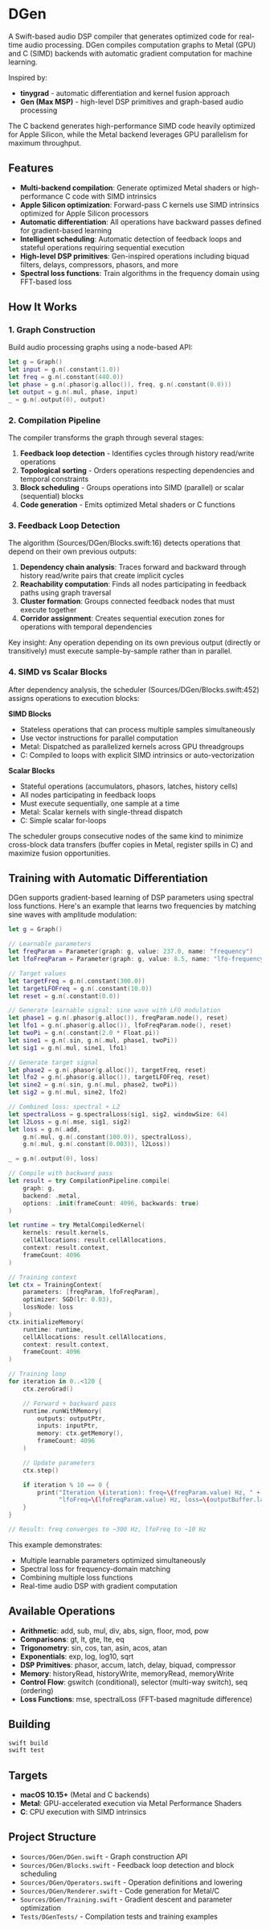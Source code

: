 # DGen

A Swift-based audio DSP compiler that generates optimized code for real-time audio processing. DGen compiles computation graphs to Metal (GPU) and C (SIMD) backends with automatic gradient computation for machine learning.

Inspired by:
- **tinygrad** - automatic differentiation and kernel fusion approach
- **Gen (Max MSP)** - high-level DSP primitives and graph-based audio processing

The C backend generates high-performance SIMD code heavily optimized for Apple Silicon, while the Metal backend leverages GPU parallelism for maximum throughput.

## Features

- **Multi-backend compilation**: Generate optimized Metal shaders or high-performance C code with SIMD intrinsics
- **Apple Silicon optimization**: Forward-pass C kernels use SIMD intrinsics optimized for Apple Silicon processors
- **Automatic differentiation**: All operations have backward passes defined for gradient-based learning
- **Intelligent scheduling**: Automatic detection of feedback loops and stateful operations requiring sequential execution
- **High-level DSP primitives**: Gen-inspired operations including biquad filters, delays, compressors, phasors, and more
- **Spectral loss functions**: Train algorithms in the frequency domain using FFT-based loss

## How It Works

### 1. Graph Construction

Build audio processing graphs using a node-based API:

```swift
let g = Graph()
let input = g.n(.constant(1.0))
let freq = g.n(.constant(440.0))
let phase = g.n(.phasor(g.alloc()), freq, g.n(.constant(0.0)))
let output = g.n(.mul, phase, input)
_ = g.n(.output(0), output)
```

### 2. Compilation Pipeline

The compiler transforms the graph through several stages:

1. **Feedback loop detection** - Identifies cycles through history read/write operations
2. **Topological sorting** - Orders operations respecting dependencies and temporal constraints
3. **Block scheduling** - Groups operations into SIMD (parallel) or scalar (sequential) blocks
4. **Code generation** - Emits optimized Metal shaders or C functions

### 3. Feedback Loop Detection

The algorithm (Sources/DGen/Blocks.swift:16) detects operations that depend on their own previous outputs:

1. **Dependency chain analysis**: Traces forward and backward through history read/write pairs that create implicit cycles
2. **Reachability computation**: Finds all nodes participating in feedback paths using graph traversal
3. **Cluster formation**: Groups connected feedback nodes that must execute together
4. **Corridor assignment**: Creates sequential execution zones for operations with temporal dependencies

Key insight: Any operation depending on its own previous output (directly or transitively) must execute sample-by-sample rather than in parallel.

### 4. SIMD vs Scalar Blocks

After dependency analysis, the scheduler (Sources/DGen/Blocks.swift:452) assigns operations to execution blocks:

**SIMD Blocks**
- Stateless operations that can process multiple samples simultaneously
- Use vector instructions for parallel computation
- Metal: Dispatched as parallelized kernels across GPU threadgroups
- C: Compiled to loops with explicit SIMD intrinsics or auto-vectorization

**Scalar Blocks**
- Stateful operations (accumulators, phasors, latches, history cells)
- All nodes participating in feedback loops
- Must execute sequentially, one sample at a time
- Metal: Scalar kernels with single-thread dispatch
- C: Simple scalar for-loops

The scheduler groups consecutive nodes of the same kind to minimize cross-block data transfers (buffer copies in Metal, register spills in C) and maximize fusion opportunities.

## Training with Automatic Differentiation

DGen supports gradient-based learning of DSP parameters using spectral loss functions. Here's an example that learns two frequencies by matching sine waves with amplitude modulation:

```swift
let g = Graph()

// Learnable parameters
let freqParam = Parameter(graph: g, value: 237.0, name: "frequency")
let lfoFreqParam = Parameter(graph: g, value: 8.5, name: "lfo-frequency")

// Target values
let targetFreq = g.n(.constant(300.0))
let targetLFOFreq = g.n(.constant(10.0))
let reset = g.n(.constant(0.0))

// Generate learnable signal: sine wave with LFO modulation
let phase1 = g.n(.phasor(g.alloc()), freqParam.node(), reset)
let lfo1 = g.n(.phasor(g.alloc()), lfoFreqParam.node(), reset)
let twoPi = g.n(.constant(2.0 * Float.pi))
let sine1 = g.n(.sin, g.n(.mul, phase1, twoPi))
let sig1 = g.n(.mul, sine1, lfo1)

// Generate target signal
let phase2 = g.n(.phasor(g.alloc()), targetFreq, reset)
let lfo2 = g.n(.phasor(g.alloc()), targetLFOFreq, reset)
let sine2 = g.n(.sin, g.n(.mul, phase2, twoPi))
let sig2 = g.n(.mul, sine2, lfo2)

// Combined loss: spectral + L2
let spectralLoss = g.spectralLoss(sig1, sig2, windowSize: 64)
let l2Loss = g.n(.mse, sig1, sig2)
let loss = g.n(.add,
    g.n(.mul, g.n(.constant(100.0)), spectralLoss),
    g.n(.mul, g.n(.constant(0.003)), l2Loss))

_ = g.n(.output(0), loss)

// Compile with backward pass
let result = try CompilationPipeline.compile(
    graph: g,
    backend: .metal,
    options: .init(frameCount: 4096, backwards: true)
)

let runtime = try MetalCompiledKernel(
    kernels: result.kernels,
    cellAllocations: result.cellAllocations,
    context: result.context,
    frameCount: 4096
)

// Training context
let ctx = TrainingContext(
    parameters: [freqParam, lfoFreqParam],
    optimizer: SGD(lr: 0.03),
    lossNode: loss
)
ctx.initializeMemory(
    runtime: runtime,
    cellAllocations: result.cellAllocations,
    context: result.context,
    frameCount: 4096
)

// Training loop
for iteration in 0..<120 {
    ctx.zeroGrad()

    // Forward + backward pass
    runtime.runWithMemory(
        outputs: outputPtr,
        inputs: inputPtr,
        memory: ctx.getMemory(),
        frameCount: 4096
    )

    // Update parameters
    ctx.step()

    if iteration % 10 == 0 {
        print("Iteration \(iteration): freq=\(freqParam.value) Hz, " +
              "lfoFreq=\(lfoFreqParam.value) Hz, loss=\(outputBuffer.last!)")
    }
}

// Result: freq converges to ~300 Hz, lfoFreq to ~10 Hz
```

This example demonstrates:
- Multiple learnable parameters optimized simultaneously
- Spectral loss for frequency-domain matching
- Combining multiple loss functions
- Real-time audio DSP with gradient computation

## Available Operations

- **Arithmetic**: add, sub, mul, div, abs, sign, floor, mod, pow
- **Comparisons**: gt, lt, gte, lte, eq
- **Trigonometry**: sin, cos, tan, asin, acos, atan
- **Exponentials**: exp, log, log10, sqrt
- **DSP Primitives**: phasor, accum, latch, delay, biquad, compressor
- **Memory**: historyRead, historyWrite, memoryRead, memoryWrite
- **Control Flow**: gswitch (conditional), selector (multi-way switch), seq (ordering)
- **Loss Functions**: mse, spectralLoss (FFT-based magnitude difference)

## Building

```bash
swift build
swift test
```

## Targets

- **macOS 10.15+** (Metal and C backends)
- **Metal**: GPU-accelerated execution via Metal Performance Shaders
- **C**: CPU execution with SIMD intrinsics

## Project Structure

- `Sources/DGen/DGen.swift` - Graph construction API
- `Sources/DGen/Blocks.swift` - Feedback loop detection and block scheduling
- `Sources/DGen/Operators.swift` - Operation definitions and lowering
- `Sources/DGen/Renderer.swift` - Code generation for Metal/C
- `Sources/DGen/Training.swift` - Gradient descent and parameter optimization
- `Tests/DGenTests/` - Compilation tests and training examples
